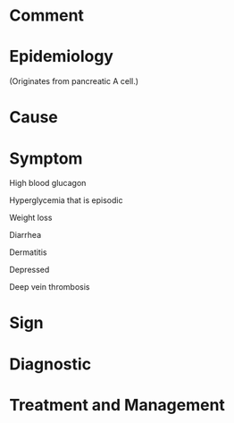 # Comment

# Epidemiology

(Originates from pancreatic A cell.)

# Cause

# Symptom

High blood glucagon

Hyperglycemia that is episodic

Weight loss

Diarrhea

Dermatitis

Depressed

Deep vein thrombosis

# Sign

# Diagnostic

# Treatment and Management
